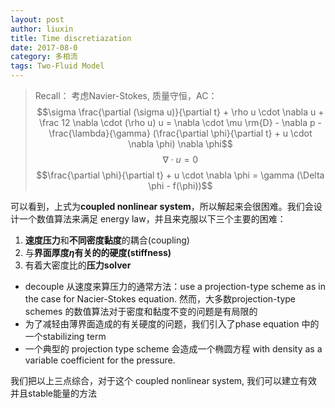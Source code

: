 ```yaml
---
layout: post
author: liuxin
title: Time discretiazation  
date: 2017-08-0
category: 多相流
tags: Two-Fluid Model
---
```


<script type="text/x-mathjax-config">MathJax.Hub.Config({tex2jax: {inlineMath:[['$','$']]}});</script>
<script type="text/javascript" src="http://cdn.mathjax.org/mathjax/latest/MathJax.js?config=TeX-AMS-MML_HTMLorMML"></script>

> Recall：
> 考虑Navier-Stokes, 质量守恒，AC：
> $$\sigma \frac{\partial (\sigma u)}{\partial t} + \rho u \cdot \nabla u + \frac 12 \nabla \cdot (\rho u) u = \nabla \cdot \mu \rm{D} - \nabla p - \frac{\lambda}{\gamma} (\frac{\partial \phi}{\partial t} + u \cdot \nabla \phi) \nabla \phi$$
> $$ \nabla \cdot u = 0$$
> $$\frac{\partial \phi}{\partial t} + u \cdot \nabla \phi = \gamma (\Delta \phi - f(\phi))$$

可以看到，上式为**coupled nonlinear system**，所以解起来会很困难。我们会设计一个数值算法来满足 energy law，并且来克服以下三个主要的困难：

1. **速度压力**和**不同密度黏度**的耦合(coupling)
2. 与**界面厚度$\eta$**有关的的**硬度(stiffness)**
 3. 有着大密度比的**压力solver**

* decouple 从速度来算压力的通常方法：use a projection-type scheme as in the case for Nacier-Stokes equation. 然而，大多数projection-type schemes 的数值算法对于密度和黏度不变的问题是有局限的
 * 为了减轻由薄界面造成的有关硬度的问题，我们引入了phase equation 中的一个stabilizing term
* 一个典型的 projection type scheme 会造成一个椭圆方程 with density as a variable coefficient for the pressure. 

我们把以上三点综合，对于这个 coupled nonlinear system, 我们可以建立有效并且stable能量的方法













